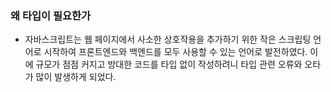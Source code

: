 ### 왜 타입이 필요한가

- 자바스크립트는 웹 페이지에서 사소한 상호작용을 추가하기 위한 작은 스크립팅 언어로 시작하여 프론트엔드와 백엔드를 모두 사용할 수 있는 언어로 발전하였다. 이에 규모가 점점 커지고 방대한 코드를 타입 없이 작성하려니 타입 관련 오류와 오타가 많이 발생하게 되었다.<!-- 정리할 내용을 작성해주세요. -->
